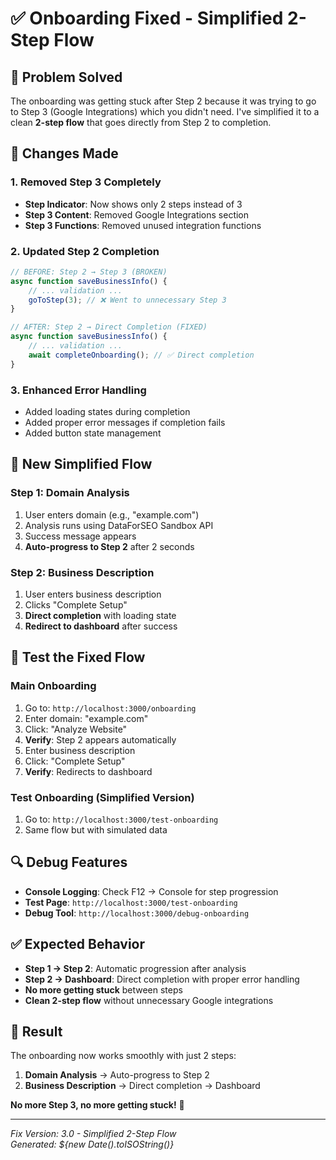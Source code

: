 # ✅ Onboarding Fixed - Simplified 2-Step Flow

## 🎯 **Problem Solved**

The onboarding was getting stuck after Step 2 because it was trying to go to Step 3 (Google Integrations) which you didn't need. I've simplified it to a clean **2-step flow** that goes directly from Step 2 to completion.

## 🔧 **Changes Made**

### **1. Removed Step 3 Completely**
- **Step Indicator**: Now shows only 2 steps instead of 3
- **Step 3 Content**: Removed Google Integrations section
- **Step 3 Functions**: Removed unused integration functions

### **2. Updated Step 2 Completion**
```javascript
// BEFORE: Step 2 → Step 3 (BROKEN)
async function saveBusinessInfo() {
    // ... validation ...
    goToStep(3); // ❌ Went to unnecessary Step 3
}

// AFTER: Step 2 → Direct Completion (FIXED)
async function saveBusinessInfo() {
    // ... validation ...
    await completeOnboarding(); // ✅ Direct completion
}
```

### **3. Enhanced Error Handling**
- Added loading states during completion
- Added proper error messages if completion fails
- Added button state management

## 🎯 **New Simplified Flow**

### **Step 1: Domain Analysis**
1. User enters domain (e.g., "example.com")
2. Analysis runs using DataForSEO Sandbox API
3. Success message appears
4. **Auto-progress to Step 2** after 2 seconds

### **Step 2: Business Description**
1. User enters business description
2. Clicks "Complete Setup"
3. **Direct completion** with loading state
4. **Redirect to dashboard** after success

## 🧪 **Test the Fixed Flow**

### **Main Onboarding**
1. Go to: `http://localhost:3000/onboarding`
2. Enter domain: "example.com"
3. Click: "Analyze Website"
4. **Verify**: Step 2 appears automatically
5. Enter business description
6. Click: "Complete Setup"
7. **Verify**: Redirects to dashboard

### **Test Onboarding** (Simplified Version)
1. Go to: `http://localhost:3000/test-onboarding`
2. Same flow but with simulated data

## 🔍 **Debug Features**

- **Console Logging**: Check F12 → Console for step progression
- **Test Page**: `http://localhost:3000/test-onboarding`
- **Debug Tool**: `http://localhost:3000/debug-onboarding`

## ✅ **Expected Behavior**

- **Step 1 → Step 2**: Automatic progression after analysis
- **Step 2 → Dashboard**: Direct completion with proper error handling
- **No more getting stuck** between steps
- **Clean 2-step flow** without unnecessary Google integrations

## 🎉 **Result**

The onboarding now works smoothly with just 2 steps:
1. **Domain Analysis** → Auto-progress to Step 2
2. **Business Description** → Direct completion → Dashboard

**No more Step 3, no more getting stuck!** 🚀

---

*Fix Version: 3.0 - Simplified 2-Step Flow*  
*Generated: ${new Date().toISOString()}*





